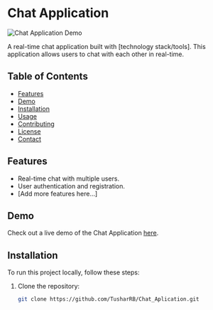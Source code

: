 
# Chat Application

![Chat Application Demo](demo.gif)

A real-time chat application built with [technology stack/tools]. This application allows users to chat with each other in real-time.

## Table of Contents

- [Features](#features)
- [Demo](#demo)
- [Installation](#installation)
- [Usage](#usage)
- [Contributing](#contributing)
- [License](#license)
- [Contact](#contact)

## Features

- Real-time chat with multiple users.
- User authentication and registration.
- [Add more features here...]

## Demo

Check out a live demo of the Chat Application [here](link-to-demo).

## Installation

To run this project locally, follow these steps:

1. Clone the repository:

   ```bash
   git clone https://github.com/TusharRB/Chat_Aplication.git
